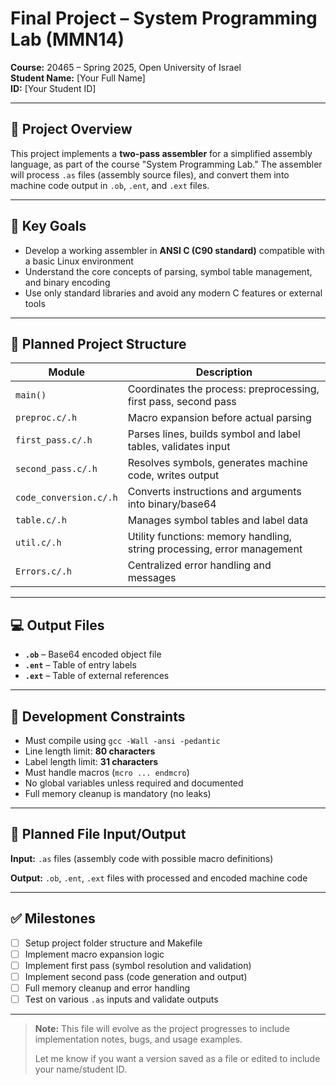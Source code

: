 # Final Project – System Programming Lab (MMN14)

**Course:** 20465 – Spring 2025, Open University of Israel  
**Student Name:** [Your Full Name]  
**ID:** [Your Student ID]

---

## 🔧 Project Overview

This project implements a **two-pass assembler** for a simplified assembly language, as part of the course "System Programming Lab." The assembler will process `.as` files (assembly source files), and convert them into machine code output in `.ob`, `.ent`, and `.ext` files.

---

## 📌 Key Goals

- Develop a working assembler in **ANSI C (C90 standard)** compatible with a basic Linux environment
- Understand the core concepts of parsing, symbol table management, and binary encoding
- Use only standard libraries and avoid any modern C features or external tools

---

## 🧠 Planned Project Structure

| Module | Description |
|--------|-------------|
| `main()` | Coordinates the process: preprocessing, first pass, second pass |
| `preproc.c/.h` | Macro expansion before actual parsing |
| `first_pass.c/.h` | Parses lines, builds symbol and label tables, validates input |
| `second_pass.c/.h` | Resolves symbols, generates machine code, writes output |
| `code_conversion.c/.h` | Converts instructions and arguments into binary/base64 |
| `table.c/.h` | Manages symbol tables and label data |
| `util.c/.h` | Utility functions: memory handling, string processing, error management |
| `Errors.c/.h` | Centralized error handling and messages |

---

## 💻 Output Files

- **`.ob`** – Base64 encoded object file
- **`.ent`** – Table of entry labels  
- **`.ext`** – Table of external references

---

## 📎 Development Constraints

- Must compile using `gcc -Wall -ansi -pedantic`
- Line length limit: **80 characters**
- Label length limit: **31 characters**
- Must handle macros (`mcro ... endmcro`)
- No global variables unless required and documented
- Full memory cleanup is mandatory (no leaks)

---

## 📁 Planned File Input/Output

**Input:** `.as` files (assembly code with possible macro definitions)

**Output:** `.ob`, `.ent`, `.ext` files with processed and encoded machine code

---

## ✅ Milestones

- [ ] Setup project folder structure and Makefile
- [ ] Implement macro expansion logic
- [ ] Implement first pass (symbol resolution and validation)
- [ ] Implement second pass (code generation and output)
- [ ] Full memory cleanup and error handling
- [ ] Test on various `.as` inputs and validate outputs

---

> **Note:** This file will evolve as the project progresses to include implementation notes, bugs, and usage examples.
> 
> Let me know if you want a version saved as a file or edited to include your name/student ID. 